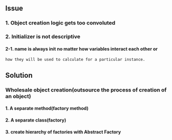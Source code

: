 ## Issue

### 1. Object creation logic gets too convoluted

### 2. Initializer is not descriptive
#### 2-1. name is always __init__ no matter how variables interact each other or
    how they will be used to calculate for a particular instance.

## Solution
### Wholesale object creation(outsource the process of creation of an object)
#### 1. A separate method(factory method)
#### 2. A separate class(factory)
#### 3. create hierarchy of factories with Abstract Factory



